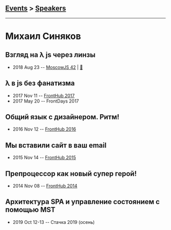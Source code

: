 ## [Events](../README.md) > [Speakers](../speakers.md)
---

# Михаил Синяков

## Взгляд на λ js через линзы
- 2018 Aug 23 -- [MoscowJS 42](https://youtu.be/UbXSKu4lpVA)  | [:notebook:](https://cloud.mail.ru/public/Bbij/4zncS8w3S)  
## λ в js без фанатизма
- 2017 Nov 11 -- [FrontHub 2017](https://www.youtube.com/watch?v=Hd_hmmGQl64)    
- 2017 May 20 -- FrontDays 2017    
## Общий язык с дизайнером. Ритм!
- 2016 Nov 12 -- [FrontHub 2016](https://www.youtube.com/watch?v=cNcTEv2kzsE)    
## Мы вставили сайт в ваш email
- 2015 Nov 14 -- [FrontHub 2015](https://www.youtube.com/watch?v=CErSXO0GQdc)    
## Препроцессор как новый супер герой!
- 2014 Nov 08 -- [FrontHub 2014](https://www.youtube.com/watch?v=Luoh0GWaOWs)    
## Архитектура SPA и управление состоянием с помощью MST
- 2019 Oct 12-13 -- Стачка 2019 (осень)    
